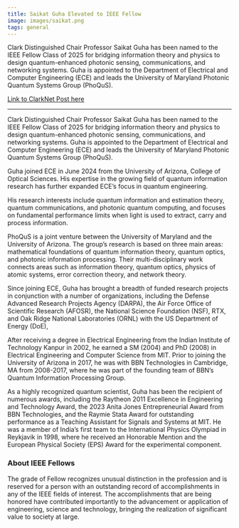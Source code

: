 ```yaml
---
title: Saikat Guha Elevated to IEEE Fellow
image: images/saikat.png
tags: general
---
```


Clark Distinguished Chair Professor Saikat Guha has been named to the IEEE Fellow Class of 2025 for bridging information theory and physics to design quantum-enhanced photonic sensing, communications, and networking systems. Guha is appointed to the Department of Electrical and Computer Engineering (ECE) and leads the University of Maryland Photonic Quantum Systems Group (PhoQuS).

[Link to ClarkNet Post here](https://clarknet.eng.umd.edu/news/news_story.php?id=16395)

---

Clark Distinguished Chair Professor Saikat Guha has been named to the IEEE Fellow Class of 2025 for bridging information theory and physics to design quantum-enhanced photonic sensing, communications, and networking systems. Guha is appointed to the Department of Electrical and Computer Engineering (ECE) and leads the University of Maryland Photonic Quantum Systems Group (PhoQuS).

Guha joined ECE in June 2024 from the University of Arizona, College of Optical Sciences. His expertise in the growing field of quantum information research has further expanded ECE’s focus in quantum engineering.

His research interests include quantum information and estimation theory, quantum communications, and photonic quantum computing, and focuses on fundamental performance limits when light is used to extract, carry and process information.

PhoQuS is a joint venture between the University of Maryland and the University of Arizona. The group’s research is based on three main areas: mathematical foundations of quantum information theory, quantum optics, and photonic information processing. Their multi-disciplinary work connects areas such as information theory, quantum optics, physics of atomic systems, error correction theory, and network theory.

Since joining ECE, Guha has brought a breadth of funded research projects in conjunction with a number of organizations, including the Defense Advanced Research Projects Agency (DARPA), the Air Force Office of Scientific Research (AFOSR), the National Science Foundation (NSF), RTX, and Oak Ridge National Laboratories (ORNL) with the US Department of Energy (DoE),  

After receiving a degree in Electrical Engineering from the Indian Institute of Technology Kanpur in 2002, he earned a SM (2004) and PhD (2008) in Electrical Engineering and Computer Science from MIT. Prior to joining the University of Arizona in 2017, he was with BBN Technologies in Cambridge, MA from 2008-2017, where he was part of the founding team of BBN’s Quantum Information Processing Group.

As a highly recognized quantum scientist, Guha has been the recipient of numerous awards, including the Raytheon 2011 Excellence in Engineering and Technology Award, the 2023 Anita Jones Entrepreneurial Award from BBN Technologies, and the Raymie Stata Award for outstanding performance as a Teaching Assistant for Signals and Systems at MIT. He was a member of India’s first team to the International Physics Olympiad in Reykjavik in 1998, where he received an Honorable Mention and the European Physical Society (EPS) Award for the experimental component.

### About IEEE Fellows

The grade of Fellow recognizes unusual distinction in the profession and is reserved for a person with an outstanding record of accomplishments in any of the IEEE fields of interest. The accomplishments that are being honored have contributed importantly to the advancement or application of engineering, science and technology, bringing the realization of significant value to society at large.
